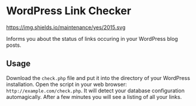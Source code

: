 # WordPress Link Checker

https://img.shields.io/maintenance/yes/2015.svg

Informs you about the status of links occuring in your WordPress blog posts.

## Usage
Download the `check.php` file and put it into the directory of your WordPress installation. Open the script in your web browser:
`http://example.com/check.php`. It will detect your database configuration automagically. After a few minutes you will see a
listing of all your links.
